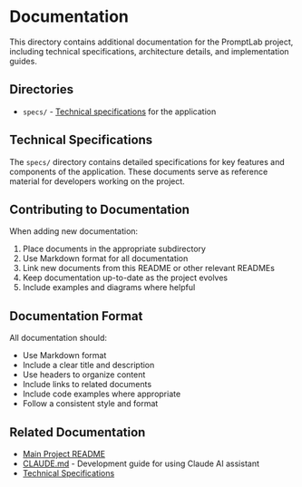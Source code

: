 # Documentation

This directory contains additional documentation for the PromptLab project, including technical specifications, architecture details, and implementation guides.

## Directories

- `specs/` - [Technical specifications](./specs/README.md) for the application

## Technical Specifications

The `specs/` directory contains detailed specifications for key features and components of the application. These documents serve as reference material for developers working on the project.

## Contributing to Documentation

When adding new documentation:

1. Place documents in the appropriate subdirectory
2. Use Markdown format for all documentation
3. Link new documents from this README or other relevant READMEs
4. Keep documentation up-to-date as the project evolves
5. Include examples and diagrams where helpful

## Documentation Format

All documentation should:

- Use Markdown format
- Include a clear title and description
- Use headers to organize content
- Include links to related documents
- Include code examples where appropriate
- Follow a consistent style and format

## Related Documentation

- [Main Project README](../README.md)
- [CLAUDE.md](../CLAUDE.md) - Development guide for using Claude AI assistant
- [Technical Specifications](./specs/README.md)